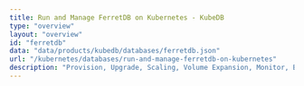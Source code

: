 ```yaml
---
title: Run and Manage FerretDB on Kubernetes - KubeDB
type: "overview"
layout: "overview"
id: "ferretdb"
data: "data/products/kubedb/databases/ferretdb.json"
url: "/kubernetes/databases/run-and-manage-ferretdb-on-kubernetes"
description: "Provision, Upgrade, Scaling, Volume Expansion, Monitor, Backup & Restore, Security for FerretDB Databases in Kubernetes on any Public & Private Cloud"
---
```

